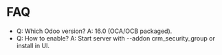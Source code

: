 # FAQ

- Q: Which Odoo version? A: 16.0 (OCA/OCB packaged).
- Q: How to enable? A: Start server with --addon crm_security_group or install in UI.
